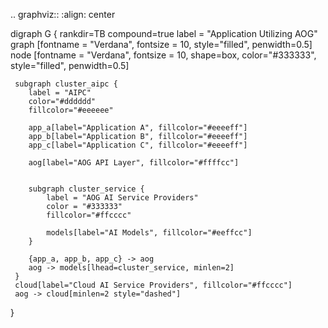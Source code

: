 .. graphviz:: 
   :align: center

   digraph G {
     rankdir=TB
     compound=true
     label = "Application Utilizing AOG"
     graph [fontname = "Verdana", fontsize = 10, style="filled", penwidth=0.5]
     node [fontname = "Verdana", fontsize = 10, shape=box, color="#333333", style="filled", penwidth=0.5] 


     subgraph cluster_aipc {
        label = "AIPC"
        color="#dddddd"
        fillcolor="#eeeeee"

        app_a[label="Application A", fillcolor="#eeeeff"]
        app_b[label="Application B", fillcolor="#eeeeff"]
        app_c[label="Application C", fillcolor="#eeeeff"]

        aog[label="AOG API Layer", fillcolor="#ffffcc"]


        subgraph cluster_service {
            label = "AOG AI Service Providers"
            color = "#333333"
            fillcolor="#ffcccc"

            models[label="AI Models", fillcolor="#eeffcc"]
        }

        {app_a, app_b, app_c} -> aog
        aog -> models[lhead=cluster_service, minlen=2]
     }
     cloud[label="Cloud AI Service Providers", fillcolor="#ffcccc"]
     aog -> cloud[minlen=2 style="dashed"]



   }